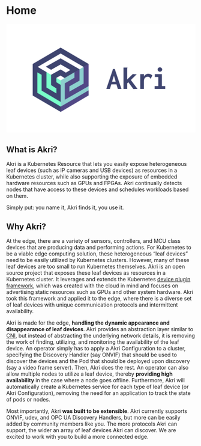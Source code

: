 # Home

![](.gitbook/assets/image.png)

## What is Akri?

Akri is a Kubernetes Resource that lets you easily expose heterogeneous leaf devices \(such as IP cameras and USB devices\) as resources in a Kubernetes cluster, while also supporting the exposure of embedded hardware resources such as GPUs and FPGAs. Akri continually detects nodes that have access to these devices and schedules workloads based on them.

Simply put: you name it, Akri finds it, you use it.

## Why Akri?

At the edge, there are a variety of sensors, controllers, and MCU class devices that are producing data and performing actions. For Kubernetes to be a viable edge computing solution, these heterogeneous “leaf devices” need to be easily utilized by Kubernetes clusters. However, many of these leaf devices are too small to run Kubernetes themselves. Akri is an open source project that exposes these leaf devices as resources in a Kubernetes cluster. It leverages and extends the Kubernetes [device plugin framework](https://kubernetes.io/docs/concepts/extend-kubernetes/compute-storage-net/device-plugins/), which was created with the cloud in mind and focuses on advertising static resources such as GPUs and other system hardware. Akri took this framework and applied it to the edge, where there is a diverse set of leaf devices with unique communication protocols and intermittent availability.

Akri is made for the edge, **handling the dynamic appearance and disappearance of leaf devices**. Akri provides an abstraction layer similar to [CNI](https://github.com/containernetworking/cni), but instead of abstracting the underlying network details, it is removing the work of finding, utilizing, and monitoring the availability of the leaf device. An operator simply has to apply a Akri Configuration to a cluster, specifying the Discovery Handler \(say ONVIF\) that should be used to discover the devices and the Pod that should be deployed upon discovery \(say a video frame server\). Then, Akri does the rest. An operator can also allow multiple nodes to utilize a leaf device, thereby **providing high availability** in the case where a node goes offline. Furthermore, Akri will automatically create a Kubernetes service for each type of leaf device \(or Akri Configuration\), removing the need for an application to track the state of pods or nodes.

Most importantly, Akri **was built to be extensible**. Akri currently supports ONVIF, udev, and OPC UA Discovery Handlers, but more can be easily added by community members like you. The more protocols Akri can support, the wider an array of leaf devices Akri can discover. We are excited to work with you to build a more connected edge.

